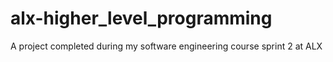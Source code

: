 # alx-higher_level_programming
A project completed during my software engineering course sprint 2 at ALX
